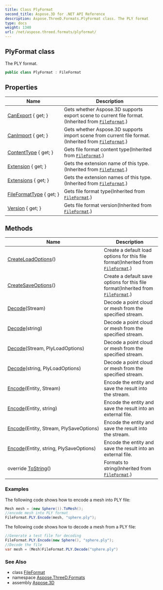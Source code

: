 ```yaml
---
title: Class PlyFormat
second_title: Aspose.3D for .NET API Reference
description: Aspose.ThreeD.Formats.PlyFormat class. The PLY format
type: docs
weight: 1340
url: /net/aspose.threed.formats/plyformat/
---
```

## PlyFormat class

The PLY format.

```csharp
public class PlyFormat : FileFormat
```

## Properties

| Name | Description |
| --- | --- |
| [CanExport](../../aspose.threed/fileformat/canexport/) { get; } | Gets whether Aspose.3D supports export scene to current file format.(Inherited from [`FileFormat`](../../aspose.threed/fileformat/).) |
| [CanImport](../../aspose.threed/fileformat/canimport/) { get; } | Gets whether Aspose.3D supports import scene from current file format.(Inherited from [`FileFormat`](../../aspose.threed/fileformat/).) |
| [ContentType](../../aspose.threed/fileformat/contenttype/) { get; } | Gets file format content type(Inherited from [`FileFormat`](../../aspose.threed/fileformat/).) |
| [Extension](../../aspose.threed/fileformat/extension/) { get; } | Gets the extension name of this type.(Inherited from [`FileFormat`](../../aspose.threed/fileformat/).) |
| [Extensions](../../aspose.threed/fileformat/extensions/) { get; } | Gets the extension names of this type.(Inherited from [`FileFormat`](../../aspose.threed/fileformat/).) |
| [FileFormatType](../../aspose.threed/fileformat/fileformattype/) { get; } | Gets file format type(Inherited from [`FileFormat`](../../aspose.threed/fileformat/).) |
| [Version](../../aspose.threed/fileformat/version/) { get; } | Gets file format version(Inherited from [`FileFormat`](../../aspose.threed/fileformat/).) |

## Methods

| Name | Description |
| --- | --- |
| [CreateLoadOptions](../../aspose.threed/fileformat/createloadoptions/)() | Create a default load options for this file format(Inherited from [`FileFormat`](../../aspose.threed/fileformat/).) |
| [CreateSaveOptions](../../aspose.threed/fileformat/createsaveoptions/)() | Create a default save options for this file format(Inherited from [`FileFormat`](../../aspose.threed/fileformat/).) |
| [Decode](../../aspose.threed.formats/plyformat/decode/#decode)(Stream) | Decode a point cloud or mesh from the specified stream. |
| [Decode](../../aspose.threed.formats/plyformat/decode/#decode_2)(string) | Decode a point cloud or mesh from the specified stream. |
| [Decode](../../aspose.threed.formats/plyformat/decode/#decode_1)(Stream, PlyLoadOptions) | Decode a point cloud or mesh from the specified stream. |
| [Decode](../../aspose.threed.formats/plyformat/decode/#decode_3)(string, PlyLoadOptions) | Decode a point cloud or mesh from the specified stream. |
| [Encode](../../aspose.threed.formats/plyformat/encode/#encode)(Entity, Stream) | Encode the entity and save the result into the stream. |
| [Encode](../../aspose.threed.formats/plyformat/encode/#encode_2)(Entity, string) | Encode the entity and save the result into an external file. |
| [Encode](../../aspose.threed.formats/plyformat/encode/#encode_1)(Entity, Stream, PlySaveOptions) | Encode the entity and save the result into the stream. |
| [Encode](../../aspose.threed.formats/plyformat/encode/#encode_3)(Entity, string, PlySaveOptions) | Encode the entity and save the result into an external file. |
| override [ToString](../../aspose.threed/fileformat/tostring/)() | Formats to string(Inherited from [`FileFormat`](../../aspose.threed/fileformat/).) |

### Examples

The following code shows how to encode a mesh into PLY file:

```csharp
Mesh mesh = (new Sphere()).ToMesh();
//encode mesh into PLY format
FileFormat.PLY.Encode(mesh, "sphere.ply");
```

The following code shows how to decode a mesh from a PLY file:

```csharp
//Generate a test file for decoding
FileFormat.PLY.Encode(new Sphere(), "sphere.ply");
//Decode the file
var mesh = (Mesh)FileFormat.PLY.Decode("sphere.ply")
```

### See Also

* class [FileFormat](../../aspose.threed/fileformat/)
* namespace [Aspose.ThreeD.Formats](../../aspose.threed.formats/)
* assembly [Aspose.3D](../../)


